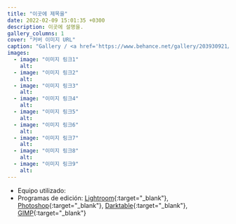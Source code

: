 ```yaml
---
title: "이곳에 제목을"
date: 2022-02-09 15:01:35 +0300
description: 이곳에 설명을.
gallery_columns: 1
cover: "커버 이미지 URL"
caption: "Gallery / <a href='https://www.behance.net/gallery/203930921/2024-SUMMER' target='_blank'>Behance</a>, <a href='https://www.instagram.com/p/C-ObRT9OnzU/' target='_blank'>Instagram</a>"
images:
  - image: "이미지 링크1"
    alt: 
  - image: "이미지 링크2"
    alt:
  - image: "이미지 링크3"
    alt:
  - image: "이미지 링크4"
    alt:
  - image: "이미지 링크5"
    alt: 
  - image: "이미지 링크6"
    alt: 
  - image: "이미지 링크7"
    alt:
  - image: "이미지 링크8"
    alt:
  - image: "이미지 링크9"
    alt:
---
```


* Equipo utilizado:
* Programas de edición:
[Lightroom](https://es.latest-version.download/app/lightroom/){:target="_blank"},
[Photoshop](https://es.latest-version.download/app/photoshop/){:target="_blank"},
[Darktable](https://es.latest-version.download/app/darktable/){:target="_blank"},
[GIMP](https://es.latest-version.download/app/gimp/){:target="_blank"} 

